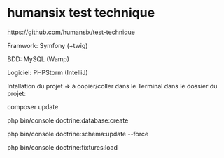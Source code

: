 # humansix test technique
https://github.com/humansix/test-technique

Framwork: Symfony (+twig)

BDD: MySQL (Wamp)

Logiciel: PHPStorm (IntelliJ)

Intallation du projet => à copier/coller dans le Terminal dans le dossier du projet:

composer update

php bin/console doctrine:database:create

php bin/console doctrine:schema:update --force

php bin/console doctrine:fixtures:load
